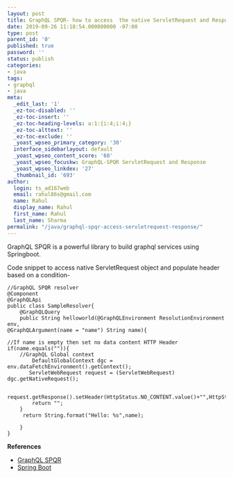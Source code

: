 ```yaml
---
layout: post
title: GraphQL SPQR- how to access  the native ServletRequest and Response
date: 2019-09-26 11:18:54.000000000 -07:00
type: post
parent_id: '0'
published: true
password: ''
status: publish
categories:
- java
tags:
- graphql
- java
meta:
  _edit_last: '1'
  _ez-toc-disabled: ''
  _ez-toc-insert: ''
  _ez-toc-heading-levels: a:1:{i:4;i:4;}
  _ez-toc-alttext: ''
  _ez-toc-exclude: ''
  _yoast_wpseo_primary_category: '30'
  interface_sidebarlayout: default
  _yoast_wpseo_content_score: '60'
  _yoast_wpseo_focuskw: GraphQL-SPQR ServletRequest and Response
  _yoast_wpseo_linkdex: '27'
  _thumbnail_id: '693'
author:
  login: ts_ad167web
  email: rahul86s@gmail.com
  name: Rahul
  display_name: Rahul
  first_name: Rahul
  last_name: Sharma
permalink: "/java/graphql-spqr-access-servletrequest-response/"
---
```

<!-- wp:paragraph -->

GraphQL SPQR is a powerful library to build graphql services using Springboot.

<!-- /wp:paragraph -->

<!-- wp:paragraph -->

Code snippet to access native ServletRequest object and populate header based on a condition-

<!-- /wp:paragraph -->

<!-- wp:preformatted {"className":"java"} -->

```
//GraphQL SPQR resolver
@Component
@GraphQLApi
public class SampleResolver{
    @GraphQLQuery
    public String helloworld(@GraphQLEnvironment ResolutionEnvironment env, 
@GraphQLArgument(name = "name") String name){

//If name is empty then set no data content HTTP Header   
if(name.equals("")){
    //GraphQL Global context
        DefaultGlobalContext dgc = env.dataFetchEnvironment().getContext();
       ServletWebRequest request = (ServletWebRequest) dgc.getNativeRequest();
      
       request.getResponse().setHeader(HttpStatus.NO_CONTENT.value()+"",HttpStatus.NO_CONTENT.getReasonPhrase());
        return ""; 
    }        
     return String.format("Hello: %s",name);    
        
    }
}
```

<!-- /wp:preformatted -->

<!-- wp:paragraph -->

<!-- /wp:paragraph -->

<!-- wp:paragraph -->

**References**

<!-- /wp:paragraph -->

<!-- wp:list -->

- [GraphQL SPQR](https://github.com/leangen/graphql-spqr)
- [Spring Boot](https://spring.io/projects/spring-boot)

<!-- /wp:list -->

<!-- wp:paragraph -->

<!-- /wp:paragraph -->

<!-- wp:paragraph -->

<!-- /wp:paragraph -->

